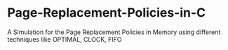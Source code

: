# Page-Replacement-Policies-in-C
A Simulation for the Page Replacement Policies in Memory using different techniques like OPTIMAL, CLOCK, FIFO
